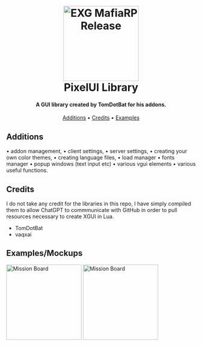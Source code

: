 

<h1 align="center">
  <br>
  <a href="http://www.amitmerchant.com/electron-markdownify"><img src="https://i.imgur.com/j54AuKq.png" alt="EXG MafiaRP Release" width="200"></a>
  <br>
  PixelUI Library
  <br>
</h1>

<h4 align="center">A GUI library created by TomDotBat for his addons.</h4>


<p align="center">
  <a href="#features">Additions</a> •
  <a href="#credits">Credits</a> •
  <a href="#additions">Examples</a>
</p>



## Additions

• addon management,
• client settings,
• server settings,
• creating your own color themes,
• creating language files,
• load manager
• fonts manager
• popup windows (text input etc)
• various vgui elements
• various useful functions.





## Credits

I do not take any credit for the libraries in this repo, I have simply compiled them to allow ChatGPT to commmunicate with GitHub in order to pull resources necessary to create XGUI in Lua.

- TomDotBat
- vaqxai


## Examples/Mockups

<a href="http://www.amitmerchant.com/electron-markdownify"><img src="https://camo.githubusercontent.com/c0838104fdfd8ed4c37fa7b028c9b608736a496f15966ee709318178f6ba4f57/68747470733a2f2f692e696d6775722e636f6d2f66394c79654a342e6a7067" alt="Mission Board" width="200"></a>
<a href="http://www.amitmerchant.com/electron-markdownify"><img src="https://camo.githubusercontent.com/618795f86bd7d2daa106e728f6a94debe709d3a64699c6b04749c28e10f10b46/68747470733a2f2f692e696d6775722e636f6d2f564562324463752e6a7067" alt="Mission Board" width="200"></a>

